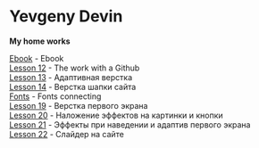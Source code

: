 # Yevgeny Devin
**My home works**

[Ebook](321655060.github.io/Ebook.html "My ready homework") - Ebook  
[Lesson 12](321655060.github.io/lesson_12/ "My ready homework") - The work with a Github  
[Lesson 13](321655060.github.io/lesson_13/ "My ready homework") - Адаптивная верстка  
[Lesson 14](321655060.github.io/lesson_14/ "My ready homework") - Верстка шапки сайта  
[Fonts](321655060.github.io/fonts/ "My ready homework") - Fonts connecting  
[Lesson 19](321655060.github.io/lesson_19/ "My ready homework") - Верстка первого экрана  
[Lesson 20](321655060.github.io/lesson_20/ "My ready homework") - Наложение эффектов на картинки и кнопки  
[Lesson 21](321655060.github.io/lesson_21/ "My ready homework") - Эффекты при наведении и адаптив первого экрана  
[Lesson 22](321655060.github.io/lesson_22/ "My ready homework") - Слайдер на сайте
